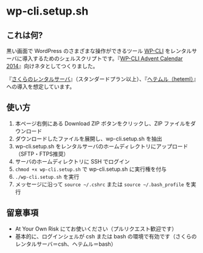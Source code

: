 # wp-cli.setup.sh

## これは何?

黒い画面で WordPress のさまざまな操作ができるツール [WP-CLI](http://wp-cli.org/) をレンタルサーバに導入するためのシェルスクリプトです。『[WP-CLI Advent Calendar 2014](http://www.adventar.org/calendars/505)』向けネタとしてつくりました。

『[さくらのレンタルサーバ](http://www.sakura.ne.jp/)』（スタンダードプラン以上）、『[ヘテムル（heteml）](http://heteml.jp/)』への導入を想定しています。

## 使い方

1. 本ページ右側にある Download ZIP ボタンをクリックし、ZIP ファイルをダウンロード
2. ダウンロードしたファイルを展開し、wp-cli.setup.sh を抽出
3. wp-cli.setup.sh をレンタルサーバのホームディレクトリにアップロード（SFTP・FTPS推奨）
4. サーバのホームディレクトリに SSH でログイン
5. ``chmod +x wp-cli.setup.sh`` で wp-cli.setup.sh に実行権を付与
6. ``./wp-cli.setup.sh`` を実行
7. メッセージに沿って ``source ~/.cshrc`` または ``source ~/.bash_profile`` を実行

## 留意事項

* At Your Own Risk にてお使いください（プルリクエスト歓迎です）
* 基本的に、ログインシェルが csh または bash の環境で有効です（さくらのレンタルサーバ＝csh、ヘテムル＝bash）